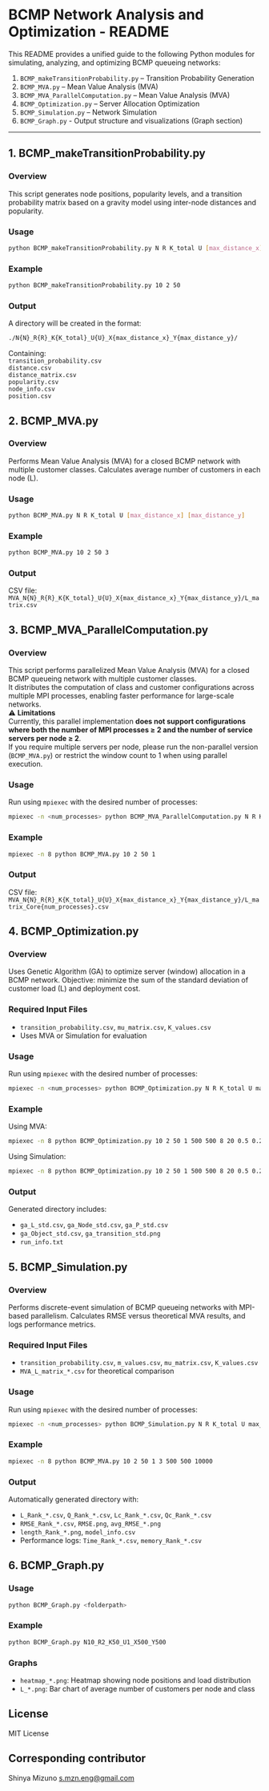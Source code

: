 # BCMP Network Analysis and Optimization - README

This README provides a unified guide to the following Python modules for simulating, analyzing, and optimizing BCMP queueing networks:

1. `BCMP_makeTransitionProbability.py` – Transition Probability Generation  
2. `BCMP_MVA.py` – Mean Value Analysis (MVA)
3. `BCMP_MVA_ParallelComputation.py` – Mean Value Analysis (MVA)
4. `BCMP_Optimization.py` – Server Allocation Optimization  
5. `BCMP_Simulation.py` – Network Simulation  
6. `BCMP_Graph.py` - Output structure and visualizations (Graph section)  

---

## 1. BCMP_makeTransitionProbability.py

### Overview
This script generates node positions, popularity levels, and a transition probability matrix based on a gravity model using inter-node distances and popularity.

### Usage
```bash
python BCMP_makeTransitionProbability.py N R K_total U [max_distance_x] [max_distance_y]
```

### Example
```bash
python BCMP_makeTransitionProbability.py 10 2 50
```

### Output
A directory will be created in the format:
```bash
./N{N}_R{R}_K{K_total}_U{U}_X{max_distance_x}_Y{max_distance_y}/
```

Containing:  
`transition_probability.csv`  
`distance.csv`  
`distance_matrix.csv`  
`popularity.csv`  
`node_info.csv`  
`position.csv`  


## 2. BCMP_MVA.py 

### Overview
Performs Mean Value Analysis (MVA) for a closed BCMP network with multiple customer classes. Calculates average number of customers in each node (L).

### Usage
```bash
python BCMP_MVA.py N R K_total U [max_distance_x] [max_distance_y]
```

### Example
```bash
python BCMP_MVA.py 10 2 50 3
```

### Output
CSV file:  
`MVA_N{N}_R{R}_K{K_total}_U{U}_X{max_distance_x}_Y{max_distance_y}/L_matrix.csv`  



## 3. BCMP_MVA_ParallelComputation.py

### Overview
This script performs parallelized Mean Value Analysis (MVA) for a closed BCMP queueing network with multiple customer classes.  
It distributes the computation of class and customer configurations across multiple MPI processes, enabling faster performance for large-scale networks.  
⚠️ **Limitations**  
Currently, this parallel implementation **does not support configurations where both the number of MPI processes ≥ 2 and the number of service servers per node ≥ 2**.  
If you require multiple servers per node, please run the non-parallel version (`BCMP_MVA.py`) or restrict the window count to 1 when using parallel execution.


### Usage
Run using `mpiexec` with the desired number of processes:
```bash
mpiexec -n <num_processes> python BCMP_MVA_ParallelComputation.py N R K_total [max_distance_x] [max_distance_y]
```

### Example
```bash
mpiexec -n 8 python BCMP_MVA.py 10 2 50 1
```

### Output
CSV file:  
`MVA_N{N}_R{R}_K{K_total}_U{U}_X{max_distance_x}_Y{max_distance_y}/L_matrix_Core{num_processes}.csv`  



## 4. BCMP_Optimization.py

### Overview
Uses Genetic Algorithm (GA) to optimize server (window) allocation in a BCMP network. Objective: minimize the sum of the standard deviation of customer load (L) and deployment cost.

### Required Input Files
- `transition_probability.csv`, `mu_matrix.csv`, `K_values.csv`
- Uses MVA or Simulation for evaluation

### Usage
Run using `mpiexec` with the desired number of processes:
```bash
mpiexec -n <num_processes> python BCMP_Optimization.py N R K_total U max_x max_y npop ngen crosspb mutpb P algorithm [sim_time]
```

### Example
Using MVA:
```bash
mpiexec -n 8 python BCMP_Optimization.py 10 2 50 1 500 500 8 20 0.5 0.2 1 1
```
Using Simulation:
```bash
mpiexec -n 8 python BCMP_Optimization.py 10 2 50 1 500 500 8 20 0.5 0.2 1 2 10000
```

### Output
Generated directory includes:
- `ga_L_std.csv`, `ga_Node_std.csv`, `ga_P_std.csv`
- `ga_Object_std.csv`, `ga_transition_std.png`
- `run_info.txt`


## 5. BCMP_Simulation.py

### Overview
Performs discrete-event simulation of BCMP queueing networks with MPI-based parallelism. Calculates RMSE versus theoretical MVA results, and logs performance metrics.

### Required Input Files
- `transition_probability.csv`, `m_values.csv`, `mu_matrix.csv`, `K_values.csv`
- `MVA_L_matrix_*.csv` for theoretical comparison

### Usage
Run using `mpiexec` with the desired number of processes:
```bash
mpiexec -n <num_processes> python BCMP_Simulation.py N R K_total U max_x max_y sim_time
```

### Example
```bash
mpiexec -n 8 python BCMP_MVA.py 10 2 50 1 3 500 500 10000
```

### Output
Automatically generated directory with:
- `L_Rank_*.csv`, `Q_Rank_*.csv`, `Lc_Rank_*.csv`, `Qc_Rank_*.csv`
- `RMSE_Rank_*.csv`, `RMSE.png`, `avg_RMSE_*.png`
- `length_Rank_*.png`, `model_info.csv`
- Performance logs: `Time_Rank_*.csv`, `memory_Rank_*.csv`


## 6. BCMP_Graph.py

### Usage
```bash
python BCMP_Graph.py <folderpath>
```

### Example
```bash
python BCMP_Graph.py N10_R2_K50_U1_X500_Y500 
```


### Graphs
- `heatmap_*.png`: Heatmap showing node positions and load distribution
- `L_*.png`: Bar chart of average number of customers per node and class


## License
MIT License

## Corresponding contributor
Shinya Mizuno
s.mzn.eng@gmail.com












